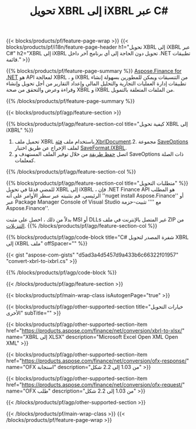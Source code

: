 ﻿---
title: تحويل XBRL إلى iXBRL عبر C#
description: نموذج رمز لـ XBRL إلى iXBRL C# C#. استخدم API كود سبيل المثال لملفات الدفعات XBRL إلى iXBRL تحويل داخل .NET تطبيقات قائمة. 
url: /ar/net/conversion/xbrl-to-ixbrl/
family: finance
platformtag: net
feature: convert
informat: XBRL
outformat: iXBRL
otherformats: XLSX
---
{{< blocks/products/pf/feature-page-wrap >}}
{{< blocks/products/pf/i18n/feature-page-header h1="تحويل XBRL إلى iXBRL عبر C#" h2="XBRL إلى iXBRL تحويل دون الحاجة إلى أي برنامج آخر داخل .NET تطبيقات قائمة." >}}

{{% blocks/products/pf/feature-page-summary %}}
[Aspose.Finance for .NET](https://products.aspose.com/finance/net/) هو API لمعالجة XBRL ، و iXBRL من التنسيقات ويمكن للمطورين بسهولة إنشاء تطبيقات إدارة العمليات التجارية والتحليل المالي وإعداد التقارير من أجل تحويل وإنشاء وقراءة وعرض والتحقق من صحة XBRL و iXBRL من الملفات المتعلقة بالتمويل. 

{{% /blocks/products/pf/feature-page-summary %}}

{{< blocks/products/pf/agp/feature-section >}}

{{% blocks/products/pf/agp/feature-section-col title="كيفية تحويل XBRL إلى iXBRL" %}}
1. تحميل ملف XBRL باستخدام ملف [فئة XbrlDocument](https://apireference.aspose.com/finance/net/aspose.finance.xbrl/xbrldocument).2. مجموعة [SaveOptions](https://apireference.aspose.com/finance/net/aspose.finance.xbrl/saveoptions) لملف الإخراج عن طريق اختيار [SaveFormat.IXBRL](https://apireference.aspose.com/finance/net/aspose.finance.xbrl/saveformat).
3. اتصل [حفظ طريقة](https://apireference.aspose.com/finance/net/aspose.finance.xbrl.xbrldocument/save/methods/2) من خلال توفير الملف المستهدف و SaveOptions ذات الصلة كمعلمات.

{{% /blocks/products/pf/agp/feature-section-col %}}

{{% blocks/products/pf/agp/feature-section-col title="متطلبات التحويل" %}}
للمضي قدمًا في تحويل XBRL إلى iXBRL ، فإن .NET Finance API هو المطلب الرئيسي. قم بتثبيته عبر سطر الأوامر على أنه ''nuget install Aspose.Finance'' أو عبر Package Manager Console of Visual Studio مع '''' تثبيت-حزمة Aspose.Finance''.

بدلاً من ذلك ، احصل على مثبت MSI أو DLLs غير المتصل بالإنترنت في ملف ZIP من [التنزيلات](https://downloads.aspose.com/finance/net).
{{% /blocks/products/pf/agp/feature-section-col %}}

{{% blocks/products/pf/agp/code-block title="C# شفرة المصدر لتحويل XBRL إلى iXBRL ملف" offSpacer="" %}}

{{< gist "aspose-com-gists" "d5ad3a4d5457d9a433b6c66322f01957" "convert-xbrl-to-ixbrl.cs" >}}

{{% /blocks/products/pf/agp/code-block %}}

{{< /blocks/products/pf/agp/feature-section >}}

{{< blocks/products/pf/main-wrap-class isAutogenPage="true" >}}

{{< blocks/products/pf/agp/other-supported-section title="خيارات التحويل الأخرى" subTitle="" >}}

{{< blocks/products/pf/agp/other-supported-section-item href="https://products.aspose.com/finance/net/conversion/xbrl-to-xlsx/" name="XBRL إلى XLSX" description="Microsoft Excel Open XML Open XML" >}}

{{< blocks/products/pf/agp/other-supported-section-item href="https://products.aspose.com/finance/net/conversion/ofx-response/" name="OFX استجابة" description="من 1.03 إلى 2.2 شكل" >}}

{{< blocks/products/pf/agp/other-supported-section-item href="https://products.aspose.com/finance/net/conversion/ofx-request/" name="OFX طلب" description="من 1.03 إلى 2.2 شكل" >}}

{{< /blocks/products/pf/agp/other-supported-section >}}

{{< /blocks/products/pf/main-wrap-class >}}
{{< /blocks/products/pf/feature-page-wrap >}}